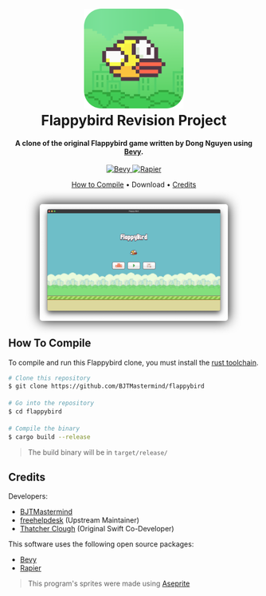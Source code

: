
<h1 align="center">
  <br>
  <a href="https://github.com/BJTMastermind/flappybird"><img src="github/icon-rounded.png" alt="Flappybird" width="200"></a>
  <br>
  Flappybird Revision Project
  <br>
</h1>

<h4 align="center">A clone of the original Flappybird game written by Dong Nguyen using <a href="https://bevyengine.org/" target="_blank">Bevy</a>.</h4>

<p align="center">
    <a href="https://img.shields.io/badge/Bevy-v0.14.0-darkgray?color=232326">
        <img src="https://img.shields.io/badge/Bevy-v0.14.0-darkgray?color=232326" alt="Bevy">
    </a>
    <a href="https://img.shields.io/badge/Rapier-v0.27.0-lightgray?color=657884">
        <img src="https://img.shields.io/badge/Rapier-v0.27.0-lightgray?color=657884" alt="Rapier">
    </a>
</p>

<p align="center">
  <a href="#how-to-compile">How to Compile</a> •
  Download •
  <a href="#credits">Credits</a>
</p>

<p align="center">
    <br>
    <img style="filter: drop-shadow(0 0 0.75rem black);border-radius:5px;max-width: 75%;" src="github/image.png" alt="Screenshot">
</p>

## How To Compile

To compile and run this Flappybird clone, you must install the [rust toolchain](https://www.rust-lang.org/learn/get-started).

```bash
# Clone this repository
$ git clone https://github.com/BJTMastermind/flappybird

# Go into the repository
$ cd flappybird

# Compile the binary
$ cargo build --release
```
> The build binary will be in `target/release/`

## Credits

Developers:

- [BJTMastermind](https://github.com/BJTMastermind)
- [freehelpdesk](https://github.com/freehelpdesk) (Upstream Maintainer)
- [Thatcher Clough](https://github.com/thatcherclough) (Original Swift Co-Developer)

This software uses the following open source packages:

- [Bevy](https://bevyengine.org/)
- [Rapier](https://rapier.rs)

> This program's sprites were made using [Aseprite](https://www.aseprite.org/)
